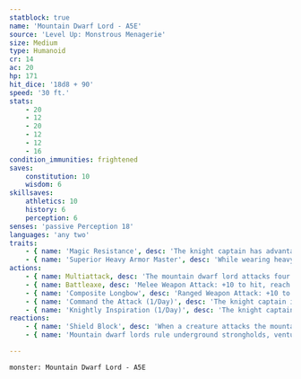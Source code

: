 ```yaml
---
statblock: true
name: 'Mountain Dwarf Lord - A5E'
source: 'Level Up: Monstrous Menagerie'
size: Medium
type: Humanoid
cr: 14
ac: 20
hp: 171
hit_dice: '18d8 + 90'
speed: '30 ft.'
stats:
    - 20
    - 12
    - 20
    - 12
    - 12
    - 16
condition_immunities: frightened
saves:
    constitution: 10
    wisdom: 6
skillsaves:
    athletics: 10
    history: 6
    perception: 6
senses: 'passive Perception 18'
languages: 'any two'
traits:
    - { name: 'Magic Resistance', desc: 'The knight captain has advantage on saving throws against spells and magical effects.' }
    - { name: 'Superior Heavy Armor Master', desc: 'While wearing heavy armor, the knight captain reduces bludgeoning, piercing, or slashing damage they take from nonmagical weapons by 5.' }
actions:
    - { name: Multiattack, desc: 'The mountain dwarf lord attacks four times with their battleaxe.' }
    - { name: Battleaxe, desc: 'Melee Weapon Attack: +10 to hit, reach 5 ft., one target. Hit: 11 (1d8 + 7) slashing damage.' }
    - { name: 'Composite Longbow', desc: 'Ranged Weapon Attack: +10 to hit, range 150/600 ft., one target. Hit: 9 (1d8 + 5) piercing damage.' }
    - { name: 'Command the Attack (1/Day)', desc: 'The knight captain issues a command to all nonhostile creatures within 30 feet. Creatures who can see or hear the knight captain can use their reaction to make a single weapon attack with advantage.' }
    - { name: 'Knightly Inspiration (1/Day)', desc: 'The knight captain inspires creatures of their choice within 30 feet that can hear and understand them. For the next minute, inspired creatures gain an expertise die (1d4) on attack rolls and saving throws. A creature can benefit from only one Knightly Inspiration at a time, and the knight captain cannot target themselves.' }
reactions:
    - { name: 'Shield Block', desc: 'When a creature attacks the mountain dwarf lord or a target within 5 feet, the mountain dwarf lord imposes disadvantage on that attack. To do so, the mountain dwarf lord must see the attacker and be wielding a shield.' }
    - { name: 'Mountain dwarf lords rule underground strongholds, venturing out only at the head of an army', desc: '' }

---
```

```statblock
monster: Mountain Dwarf Lord - A5E
```

